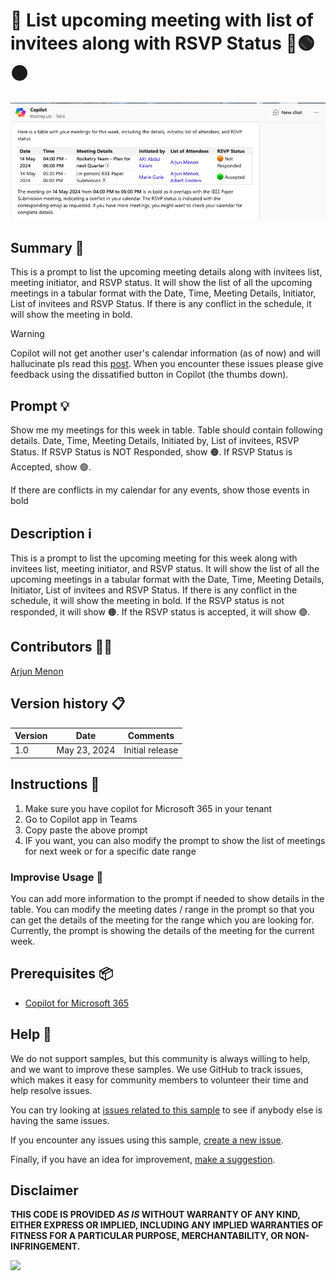 # 🚀 List upcoming meeting with list of invitees along with RSVP Status 📆🟢🟠

![Demo of meeting list with invitees and rsvp](./assets/demo.png)

## Summary 📜

This is a prompt to list the upcoming meeting details along with invitees list, meeting initiator, and RSVP status. It will show the list of all the upcoming meetings in a tabular format with the Date, Time, Meeting Details, Initiator, List of invitees and RSVP Status. If there is any conflict in the schedule, it will show the meeting in bold.

> [!WARNING] 
> Copilot will not get another user's calendar information (as of now) and will hallucinate pls read this [post](https://www.linkedin.com/posts/mahmoudhamedhassan_microsoftcopilottips-modernworkplaceai-copilotformicrosoft365-activity-7154581557679210496-6jLG?lipi=urn%3Ali%3Apage%3Ad_flagship3_detail_base%3B6rXTR9lRSGiLpSCjT4RgNQ%3D%3D).
When you encounter these issues please give feedback using the dissatified button in Copilot (the thumbs down).

## Prompt 💡

Show me my meetings for this week in table. Table should contain following details. Date, Time, Meeting Details, Initiated by, List of invitees, RSVP Status.
If RSVP Status is NOT Responded, show 🟠. If RSVP Status is Accepted, show 🟢.

If there are conflicts in my calendar for any events, show those events in bold

## Description ℹ️

This is a prompt to list the upcoming meeting for this week along with invitees list, meeting initiator, and RSVP status. It will show the list of all the upcoming meetings in a tabular format with the Date, Time, Meeting Details, Initiator, List of invitees and RSVP Status. If there is any conflict in the schedule, it will show the meeting in bold.
If the RSVP status is not responded, it will show 🟠. If the RSVP status is accepted, it will show 🟢.

## Contributors 👨‍💻

[Arjun Menon](https://github.com/arjunumenon)

## Version history 📋

Version|Date|Comments
-------|----|--------
1.0|May 23, 2024|Initial release

## Instructions 📝

1. Make sure you have copilot for Microsoft 365 in your tenant
2. Go to Copilot app in Teams
3. Copy paste the above prompt
4. IF you want, you can also modify the prompt to show the list of meetings for next week or for a specific date range

### Improvise Usage 🚀

You can add more information to the prompt if needed to show details in the table. You can modify the meeting dates / range  in the prompt so that you can get the details of the meeting for the range which you are looking for. Currently, the prompt is showing the details of the meeting for the current week.

## Prerequisites 📦

* [Copilot for Microsoft 365](https://developer.microsoft.com/microsoft-365/dev-program)

## Help 💁

We do not support samples, but this community is always willing to help, and we want to improve these samples. We use GitHub to track issues, which makes it easy for  community members to volunteer their time and help resolve issues.

You can try looking at [issues related to this sample](https://github.com/pnp/copilot-prompts/issues?q=label%3A%22sample%3A%20YOUR-SAMPLE-NAME%22) to see if anybody else is having the same issues.

If you encounter any issues using this sample, [create a new issue](https://github.com/pnp/copilot-prompts/issues/new).

Finally, if you have an idea for improvement, [make a suggestion](https://github.com/pnp/copilot-prompts/issues/new).

## Disclaimer

**THIS CODE IS PROVIDED *AS IS* WITHOUT WARRANTY OF ANY KIND, EITHER EXPRESS OR IMPLIED, INCLUDING ANY IMPLIED WARRANTIES OF FITNESS FOR A PARTICULAR PURPOSE, MERCHANTABILITY, OR NON-INFRINGEMENT.**

![](https://m365-visitor-stats.azurewebsites.net/SamplesGallery/copilotprompts-m365-meeting-action-items-prompt)
